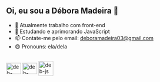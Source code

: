 ## Oi, eu sou a Débora Madeira 👋

- 🔭 Atualmente trabalho com front-end
- 🌱 Estudando e aprimorando JavaScript
- 📫 Contate-me pelo email: deboramadeira03@gmail.com
- 😄 Pronouns: ela/dela

<div style="display: inline_block"><br>
  <img align="center" alt="deb-HTML" height="30" width="40" src="https://cdn.jsdelivr.net/gh/devicons/devicon/icons/html5/html5-original.svg">
  <img align="center" alt="deb-CSS" height="30" width="40" src="https://cdn.jsdelivr.net/gh/devicons/devicon/icons/css3/css3-original.svg">
  <img align= "center" alt= "deb-js" heigh="30" width= "40" src="https://cdn.jsdelivr.net/gh/devicons/devicon/icons/javascript/javascript-original.svg">
          
</div>

